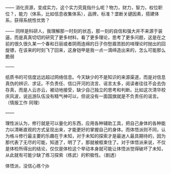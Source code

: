 ——
消化资源，变成实力，这个实力究竟指什么呢？物力，财力，智力，权位职位？，能力（体系，比如信息收集体系），品牌，标准？垄断关键因素，搭建体系，获得系统性优势？

——
同样是科研人，我理解那一时刻的状态，那一刻的自信和强大并不来源于装逼，而是真真切切的研究了更多材料，看了更多理论，思考了更多问题，这是在之前的很久很久某一个春和日丽或者阴雨连绵的日子你愁眉苦脸的啃理论时抛出的回旋镖，在该来的时刻飞了回来，这身铠甲是我一点一滴缔造出来的，怎么可能那么脆弱

——

纸质书的可信度远远超过网络信息。今天缺少的不是知识的来源渠道，而是对信息真伪的辨识、求证。不负责任、信口开河的流言、谣言太多，阅读者往往不会去伪存真，而是人云亦云，被动地接受，缺少自己独立的思考和判断。比如这次清华校庆风波，说巡游队伍没有精气神可以，但说没有一面国旗就是不负责任的谣言。（情报工作 同理）

——

理性派认为，修行就是可以量化的东西，应用各种辅助工具，把自己身体的各种能力以清晰直观的方式呈现出来，才能更好的掌握自己的身体。而体悟派则不同，认为格斗修行最主要的乐趣在于未知，对于未知的探索才是最迷人最具期待的，因为那代表了无尽的可能，知道了，明了了，那就被框束住了。对于体悟派来说，不仅是体检所得出的结论，仅仅是体检这个举动本身就可能让体悟派觉得破坏了未知，从此就有可能少缺了练习探索（练武）的积极性。（剧透）

体悟派，没信心练个jb
